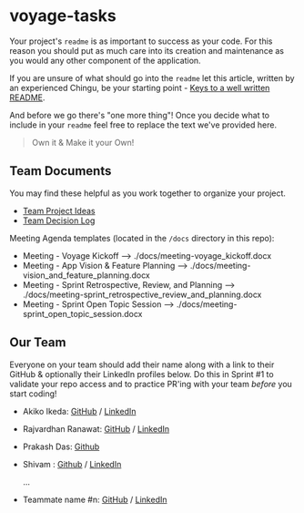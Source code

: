# voyage-tasks

Your project's `readme` is as important to success as your code. For 
this reason you should put as much care into its creation and maintenance
as you would any other component of the application.

If you are unsure of what should go into the `readme` let this article,
written by an experienced Chingu, be your starting point - 
[Keys to a well written README](https://tinyurl.com/yk3wubft).

And before we go there's "one more thing"! Once you decide what to include
in your `readme` feel free to replace the text we've provided here.

> Own it & Make it your Own!

## Team Documents

You may find these helpful as you work together to organize your project.

- [Team Project Ideas](./docs/team_project_ideas.md)
- [Team Decision Log](./docs/team_decision_log.md)

Meeting Agenda templates (located in the `/docs` directory in this repo):

- Meeting - Voyage Kickoff --> ./docs/meeting-voyage_kickoff.docx
- Meeting - App Vision & Feature Planning --> ./docs/meeting-vision_and_feature_planning.docx
- Meeting - Sprint Retrospective, Review, and Planning --> ./docs/meeting-sprint_retrospective_review_and_planning.docx
- Meeting - Sprint Open Topic Session --> ./docs/meeting-sprint_open_topic_session.docx

## Our Team

Everyone on your team should add their name along with a link to their GitHub
& optionally their LinkedIn profiles below. Do this in Sprint #1 to validate
your repo access and to practice PR'ing with your team *before* you start
coding!

- Akiko Ikeda: [GitHub](https://github.com/AkoKBIkeda) / [LinkedIn](https://linkedin.com/in/akiko-kb-ikeda/)
- Rajvardhan Ranawat: [GitHub](https://github.com/rajvardhan222) / [LinkedIn](https://linkedin.com/in/rajvardhanranawat)
- Prakash Das: [Github](https://github.com/prakshh)
- Shivam : [Github](https://github.com/shivam24161) / [LinkedIn](https://www.linkedin.com/in/shivam24161/)

   ...
- Teammate name #n: [GitHub](https://github.com/ghaccountname) / [LinkedIn](https://linkedin.com/in/liaccountname)
